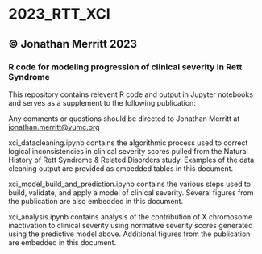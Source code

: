 # 2023_RTT_XCI
## &copy; Jonathan Merritt 2023
### R code for modeling progression of clinical severity in Rett Syndrome

This repository contains relevent R code and output in Jupyter notebooks 
and serves as a supplement to the following publication:

Any comments or questions should be directed to Jonathan Merritt
at jonathan.merritt@vumc.org

xci_datacleaning.ipynb contains the algorithmic process used to correct 
logical inconsistencies in clinical severity scores pulled from the 
Natural History of Rett Syndrome & Related Disorders study. Examples
of the data cleaning output are provided as embedded tables in this
document.

xci_model_build_and_prediction.ipynb contains the various steps used
to build, validate, and apply a model of clinical severity. Several
figures from the publication are also embedded in this document.

xci_analysis.ipynb contains analysis of the contribution of 
X chromosome inactivation to clinical severity using normative
severity scores generated using the predictive model above. Additional
figures from the publication are embedded in this document.
